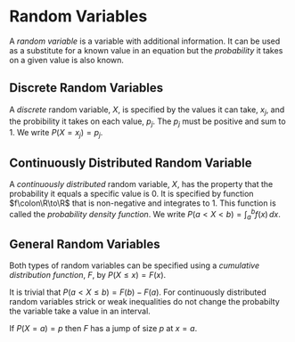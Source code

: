 # Random Variables

A _random variable_ is a variable with additional information.
It can be used as a substitute for a known value in an equation
but the _probability_ it takes on a given value is also known.

## Discrete Random Variables

A _discrete_ random variable, $X$, is specified by the values
it can take, $x_j$, and the probibility it takes on each
value, $p_j$. The $p_j$ must be positive and sum to 1.
We write $P(X = x_j) = p_j$.

## Continuously Distributed Random Variable

A _continuously distributed_ random variable, $X$, has the property that
the probability it equals a specific value is 0.
It is specified by function $f\colon\R\to\R$ that is non-negative
and integrates to 1. This function is called the _probability
density function_.
We write $P(a < X < b) = \int_a^b f(x)\,dx$.

## General Random Variables

Both types of random variables can be specified using a
_cumulative distribution function_, $F$, by $P(X \le x) = F(x)$.

It is trivial that $P(a < X \le b) = F(b) - F(a)$. For continuously
distributed random variables strick or weak inequalities do not
change the probabilty the variable take a value in an interval.

If $P(X = a) = p$ then $F$ has a jump of size $p$ at $x = a$.

